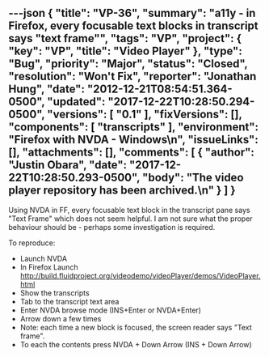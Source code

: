 ---json
{
  "title": "VP-36",
  "summary": "a11y - in Firefox, every focusable text blocks in transcript says \"text frame\"",
  "tags": "VP",
  "project": {
    "key": "VP",
    "title": "Video Player"
  },
  "type": "Bug",
  "priority": "Major",
  "status": "Closed",
  "resolution": "Won't Fix",
  "reporter": "Jonathan Hung",
  "date": "2012-12-21T08:54:51.364-0500",
  "updated": "2017-12-22T10:28:50.294-0500",
  "versions": [
    "0.1"
  ],
  "fixVersions": [],
  "components": [
    "transcripts"
  ],
  "environment": "Firefox with NVDA - Windows\n",
  "issueLinks": [],
  "attachments": [],
  "comments": [
    {
      "author": "Justin Obara",
      "date": "2017-12-22T10:28:50.293-0500",
      "body": "The video player repository has been archived.\n"
    }
  ]
}
---
Using NVDA in FF, every focusable text block in the transcript pane says "Text Frame" which does not seem helpful. I am not sure what the proper behaviour should be - perhaps some investigation is required.

To reproduce:

* Launch NVDA
* In Firefox Launch <http://build.fluidproject.org/videodemo/videoPlayer/demos/VideoPlayer.html>
* Show the transcripts
* Tab to the transcript text area
* Enter NVDA browse mode (INS+Enter or NVDA+Enter)
* Arrow down a few times
* Note: each time a new block is focused, the screen reader says "Text frame".
* To each the contents press NVDA + Down Arrow (INS + Down Arrow)

        